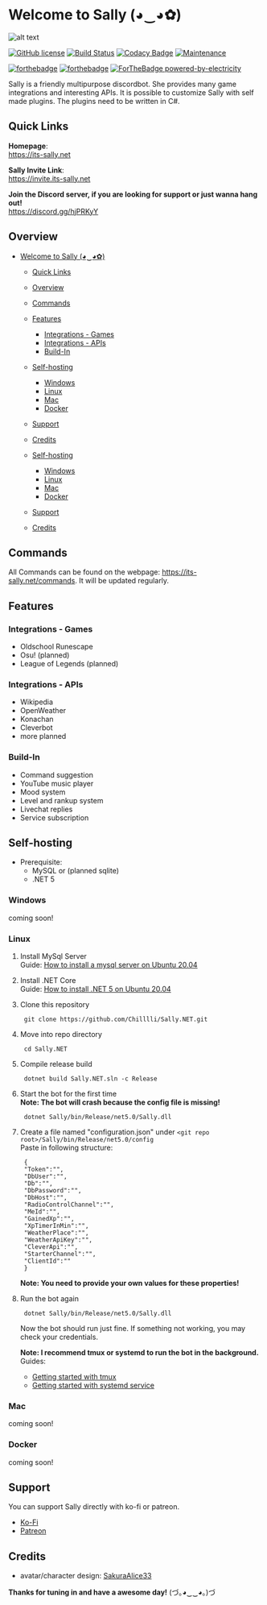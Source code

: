 # Welcome to Sally (◕‿◕✿)

![alt text](https://sallynet.blob.core.windows.net/content/sallybanner_new.png "Sally's banner")

[![GitHub license](https://img.shields.io/github/license/Naereen/StrapDown.js.svg)](https://github.com/Naereen/StrapDown.js/blob/master/LICENSE) [![Build Status](https://travis-ci.com/Chilllli/Sally.NET.svg?token=e9oxuon9Djni1ERDenE9&branch=master)](https://travis-ci.com/Chilllli/Sally.NET) [![Codacy Badge](https://api.codacy.com/project/badge/Grade/3dce132ba96d4ba69cb0de2479196363)](https://www.codacy.com?utm_source=github.com&amp;utm_medium=referral&amp;utm_content=Chilllli/Sally.NET&amp;utm_campaign=Badge_Grade) [![Maintenance](https://img.shields.io/badge/Maintained%3F-yes-green.svg)](https://GitHub.com/Naereen/StrapDown.js/graphs/commit-activity)

[![forthebadge](https://forthebadge.com/images/badges/built-with-love.svg)](https://forthebadge.com) [![forthebadge](https://forthebadge.com/images/badges/made-with-c-sharp.svg)](https://forthebadge.com) [![ForTheBadge powered-by-electricity](http://ForTheBadge.com/images/badges/powered-by-electricity.svg)](http://ForTheBadge.com)

Sally is a friendly multipurpose discordbot. She provides many game integrations and interesting APIs. It is possible to customize Sally with self made plugins. The plugins need to be written in C#.

## Quick Links

**Homepage**:  
<https://its-sally.net>

**Sally Invite Link**:  
<https://invite.its-sally.net>

**Join the Discord server, if you are looking for support or just wanna hang out!**  
<https://discord.gg/hjPRKyY>

## Overview

- [Welcome to Sally (◕‿◕✿)](#welcome-to-sally-‿)
  - [Quick Links](#quick-links)
  - [Overview](#overview)
  - [Commands](#commands)
  - [Features](#features)
    - [Integrations - Games](#integrations---games)
    - [Integrations - APIs](#integrations---apis)
    - [Build-In](#build-in)
  - [Self-hosting](#self-hosting)
    - [Windows](#windows)
    - [Linux](#linux)
    - [Mac](#mac)
    - [Docker](#docker)
  - [Support](#support)
  - [Credits](#credits)

  - [Self-hosting](#self-hosting)
    - [Windows](#windows)
    - [Linux](#linux)
    - [Mac](#mac)
    - [Docker](#docker)

  - [Support](#support)
  - [Credits](#credits)

## Commands

All Commands can be found on the webpage: <https://its-sally.net/commands>.
It will be updated regularly.

## Features

### Integrations - Games

- Oldschool Runescape
- Osu! (planned)
- League of Legends (planned)

### Integrations - APIs

- Wikipedia
- OpenWeather
- Konachan
- Cleverbot
- more planned

### Build-In

- Command suggestion
- YouTube music player
- Mood system
- Level and rankup system
- Livechat replies
- Service subscription

## Self-hosting

- Prerequisite:
  - MySQL or (planned sqlite)
  - .NET 5

### Windows

coming soon!

### Linux

1. Install MySql Server  
Guide: [How to install a mysql server on Ubuntu 20.04](https://www.digitalocean.com/community/tutorials/how-to-install-mysql-on-ubuntu-20-04)

2. Install .NET Core  
Guide: [How to install .NET 5 on Ubuntu 20.04](https://docs.microsoft.com/de-de/dotnet/core/install/linux-ubuntu#2004-)

3. Clone this repository

        git clone https://github.com/Chilllli/Sally.NET.git

4. Move into repo directory

        cd Sally.NET

5. Compile release build

        dotnet build Sally.NET.sln -c Release

6. Start the bot for the first time  
**Note: The bot will crash because the config file is missing!**

        dotnet Sally/bin/Release/net5.0/Sally.dll

7. Create a file named "configuration.json" under `<git repo root>/Sally/bin/Release/net5.0/config`  
Paste in following structure:

        {
        "Token":"",
        "DbUser":"",
        "Db":"",
        "DbPassword":"",
        "DbHost":"",
        "RadioControlChannel":"",
        "MeId":"",
        "GainedXp":"",
        "XpTimerInMin":"",
        "WeatherPlace":"",
        "WeatherApiKey":"",
        "CleverApi":"",
        "StarterChannel":"",
        "ClientId":""
        }
   **Note: You need to provide your own values for these properties!**

8. Run the bot again

        dotnet Sally/bin/Release/net5.0/Sally.dll

    Now the bot should run just fine. If something not working, you may check your credentials.

   **Note: I recommend tmux or systemd to run the bot in the background.**  
   Guides:
     - [Getting started with tmux](https://linuxhandbook.com/tmux/)
     - [Getting started with systemd service](https://www.linode.com/docs/guides/start-service-at-boot/)

### Mac

coming soon!

### Docker

coming soon!

## Support

You can support Sally directly with ko-fi or patreon.

- [Ko-Fi](https://ko-fi.com/sallynet)
- [Patreon](https://patreon.com/sallynet)

## Credits

- avatar/character design: [SakuraAlice33](https://www.deviantart.com/sakuraalice33)

**Thanks for tuning in and have a awesome day!** (づ｡◕‿‿◕｡)づ
